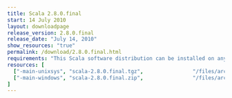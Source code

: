 ```yaml
---
title: Scala 2.8.0.final
start: 14 July 2010
layout: downloadpage
release_version: 2.8.0.final
release_date: "July 14, 2010"
show_resources: "true"
permalink: /download/2.8.0.final.html
requirements: "This Scala software distribution can be installed on any Unix-like or Windows system. It requires the Java runtime version 1.6 or later, which can be downloaded <a href='http://www.java.com/'>here</a>."
resources: [
  ["-main-unixsys", "scala-2.8.0.final.tgz",                "/files/archive/scala-2.8.0.final.tgz",                   "Max OS X, Unix, Cygwin",  "19 MB"],
  ["-main-windows", "scala-2.8.0.final.zip",                "/files/archive/scala-2.8.0.final.zip",                   "Windows",                 "19 MB"]
]
---
```




